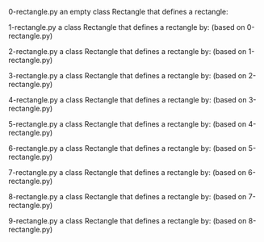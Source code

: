 0-rectangle.py			an empty class Rectangle that defines a rectangle:


1-rectangle.py			a class Rectangle that defines a rectangle by: (based on 0-rectangle.py)


2-rectangle.py			a class Rectangle that defines a rectangle by: (based on 1-rectangle.py)


3-rectangle.py			a class Rectangle that defines a rectangle by: (based on 2-rectangle.py)


4-rectangle.py			a class Rectangle that defines a rectangle by: (based on 3-rectangle.py)


5-rectangle.py			a class Rectangle that defines a rectangle by: (based on 4-rectangle.py)


6-rectangle.py			a class Rectangle that defines a rectangle by: (based on 5-rectangle.py)


7-rectangle.py			a class Rectangle that defines a rectangle by: (based on 6-rectangle.py)


8-rectangle.py			a class Rectangle that defines a rectangle by: (based on 7-rectangle.py)


9-rectangle.py			a class Rectangle that defines a rectangle by: (based on 8-rectangle.py)


